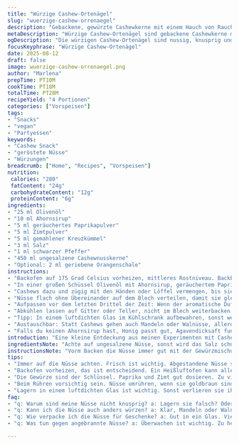 ```yaml
---
title: "Würzige Cashew-Ortenägel"
slug: "wuerzige-cashew-orrenaegel"
description: "Gebackene, gewürzte Cashewkerne mit einem Hauch von Rauch und Süße. Eine kleine Abwandlung mit geräuchertem Paprikapulver und Zimt statt Chili, leicht gesalzen, mittlere Schärfe und Aroma. Nussig, knusprig, perfekt für den kleinen Hunger oder als Party-Snack ohne Gluten, Laktose, Milch und Eier."
metaDescription: "Würzige Cashew-Ortenägel sind gebackene Cashewkerne mit rauchigem Paprika und Zimt. Ideal als Snack oder Partyhit."
ogDescription: "Die würzigen Cashew-Ortenägel sind nussig, knusprig und perfekt für den kleinen Hunger. Ein ausgezeichneter glutenfreier Snack."
focusKeyphrase: "Würzige Cashew-Ortenägel"
date: 2025-08-12
draft: false
image: wuerzige-cashew-orrenaegel.png
author: "Marlena"
prepTime: PT10M
cookTime: PT18M
totalTime: PT28M
recipeYield: "4 Portionen"
categories: ["Vorspeisen"]
tags:
- "Snacks"
- "vegan"
- "Partyessen"
keywords:
- "Cashew Snack"
- "geröstete Nüsse"
- "Würzungen"
breadcrumb: ["Home", "Recipes", "Vorspeisen"]
nutrition: 
 calories: "280"
 fatContent: "24g"
 carbohydrateContent: "12g"
 proteinContent: "6g"
ingredients:
- "25 ml Olivenöl"
- "10 ml Ahornsirup"
- "5 ml geräuchertes Paprikapulver"
- "5 ml Zimtpulver"
- "5 ml gemahlener Kreuzkümmel"
- "3 ml Salz"
- "1 ml schwarzer Pfeffer"
- "450 ml ungesalzene Cashewnusskerne"
- "Optional: 2 ml geriebene Orangenschale"
instructions:
- "Backofen auf 175 Grad Celsius vorheizen, mittleres Rostniveau. Backblech mit Backpapier auslegen, nicht geizen hier, damit nichts anklebt."
- "In einer großen Schüssel Olivenöl mit Ahornsirup, geräuchertem Paprika, Zimt, Kreuzkümmel, Salz und Pfeffer mischen. Immer probieren, süß und würzig zugleich. Orangenschale gibt die Frische; einfach ein kleines Gimmick, das ich mir angewöhnt habe."
- "Cashews dazu und zügig mit den Händen oder Löffel vermengen, bis sie komplett ummantelt sind. Nicht zu lange stehen lassen, sonst zieht das Öl in den Boden und sie kleben fest."
- "Nüsse flach ohne Übereinander auf dem Blech verteilen, damit sie gleichmäßig rösten, sonst ungleichmäßig und matschige Stellen. Backzeit etwa 18 Minuten, alle 6 Minuten umrühren, sieht man gut, wie sie anfangen dunkelbraun zu werden und die Oberfläche leicht glänzend – kein Schwarz, eher Haselnussfarbe."
- "Aufpassen vor dem letzten Drittel der Zeit: Wenn der aromatische Duft von gerösteten Nüssen sich breitmacht und die Oberfläche knackt, rausnehmen. Nüsse kühlen aus, härten nach. Zu lang im Ofen macht bitter."
- "Abkühlen lassen auf Gitter oder Teller, nicht im Blech weiterbacken lassen, sonst verlieren sie Knusprigkeit."
- "Tipp: In einem luftdichten Glas im Kühlschrank aufbewahren, sonst werden sie schnell weich und verlieren den Crunch. Ideal für ein paar Wochen. Wenn Sie es eilig haben, schmecken die Cashews auch lauwarm besser als kalt."
- "Austauschbar: Statt Cashews gehen auch Mandeln oder Walnüsse, allerdings variiert die Backzeit; Mandeln brauchen weniger, Walnüsse werden schneller dunkel."
- "Falls du keinen Ahornsirup hast, Honig passt gut, Agavendicksaft funktioniert auch, dann aber weniger nehmen. Das Öl kann auf Avocadoöl oder Sonnenblumenöl gewechselt werden, je nach Geschmack und Rauchpunkt."
introduction: "Eine kleine Entdeckung aus meinen Experimenten mit Cashewkernen. Man denkt Nüsse sind einfach, roh snackbar – aber mit Gewürzen und einer feinen Karamellnote, die vom Ahornsirup kommt, kriegt man eine ganz andere Dimension hin. Dieses Spiel mit leicht rauchigem Paprikapulver und einem Hauch Zimt hebt die Nüsse auf die nächste Ebene. Die Konsistenz ist entscheidend: knusprig, aber nicht verbrannt, ein bisschen süß, würzig, leicht scharf. Hochdosierte Gewürze killen den Nussgeschmack, deshalb dosiere ich lieber moderat. Übrigens: Nicht jeder Ofen röste gleich, die Farbe und der Duft zeigen dir, wann es passt. So ein Retro-Snack, der nebenbei gluten-, laktose- und eifrei bleibt – passt also auch super in meinen veganen Vorrat."
ingredientsNote: "Achte auf ungesalzene Nüsse, sonst wird das Salz schnell zu viel. Frische Nüsse haben die beste Qualität, abgestandene werden ölig und wirken muffig. Gewürze frisch gemahlen, vor allem der Kreuzkümmel, bringen das Aroma besser als bereits gemahlenes und abgestandenes Pulver. Olivenöl gibt Geschmack, richtig gutes milderes Öl verwenden, damit es nicht übermäßig dominiert. Der Ahornsirup bringt nicht nur Süße, sondern fördert das karamellige Rösten – Honig als Ersatz muss vorsichtig dosiert werden, da er kräftiger schmeckt und mehr Feuchtigkeit mitbringt. Das Backpapier verhindert Ankleben und erleichtert den späteren Transfer. Kleine Mengen Orangenschale geben einen frischen Twist und verdecken die mögliche Bitterkeit vom Kreuzkümmel – experimentiere gerne damit."
instructionsNote: "Vorm Backen die Nüsse immer gut mit der Gewürzmischung vermengen, denn ein ungleichmäßiges Anhaften sorgt für verbrannte und trockene Stücke. Die Backzeit schwankt stark je nach Ofen und Nussgröße, daher meistens den Zustand prüfen: Geschmacklich leicht geröstet, Oberfläche matt oder leicht glänzend, keine dunklen oder schwarzen Stellen. Beim Umrühren vorsichtig, aber gründlich, damit die Gewürze nochmal aufgewirbelt werden und die Hitze von allen Seiten drankommt. Nach dem Backen schnell rausnehmen, sonst garen sie im Ofen weiter und verlieren das Aroma. Zum Abkühlen auf ein Gitter legen, sonst Kondenswasser vom Blech und sie werden weich. Im Glas bleiben sie länger knackig, wenn wirklich dicht geschlossen und kühl gelagert. Perfekt für Snacks zwischendurch, Weihnachten oder als Geschenk - manchmal einfach mehr Aufwand als gedacht, aber die Mühe lohnt sich."
tips:
- "Immer auf die Nüsse achten. Frisch ist wichtig. Abgestandene Nüsse sind ölig, schmecken muffig. Richtig gut gewürzt, nie übertreiben."
- "Backofen vorheizen, das ist entscheidend. Ein Heißluftofen kann alles gleichmäßiger rösten. Die Temperatur nicht senken, das Aroma verschwindet."
- "Die Gewürze sind der Schlüssel. Paprika und Zimt gut dosieren. Zu viel Schärfe killt den Nussgeschmack. Kreuzkümmel ruhig behutsam verwenden."
- "Beim Rühren vorsichtig sein. Nüsse umrühren, wenn sie goldbraun sind. Der Duft zeigt dir, wann sie fertig sind. Dunkelbraun ist perfekt."
- "Lagern in einem luftdichten Glas ist wichtig. Sonst verlieren sie ihren Crunch. Kühlen ist ideal. Ansonsten schnell weich werden."
faq:
- "q: Warum sind meine Nüsse nicht knusprig? a: Lagern sie falsch? Oder zu viel Öl? Abtropfen lassen ist wichtig. Auch das Abkühlen sollte schnell sein."
- "q: Kann ich die Nüsse auch anders würzen? a: Klar, Mandeln oder Walnüsse sind möglich. Aber Backzeit anpassen. Vielleicht weniger Paprika und mehr Zimt."
- "q: Wie verpacke ich die Nüsse für Geschenke? a: Gut in ein Glas. Vielleicht ein schönes Etikett anbringen. Dinge wie Orangenschale könnte nützlich sein."
- "q: Was tun gegen angebrannte Nüsse? a: Überwachen ist wichtig. Zu heiss kann gefährlich sein. Notfalls mit mir bekannten Nüssen eine neue Ladung probieren."

---
```

